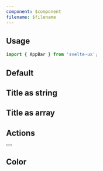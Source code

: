 ```yaml
---
component: $component
filename: $filename
---
```


<script lang="ts">
	import { mdiRefresh } from '@mdi/js';

	import AppBar from '$lib/components/AppBar.svelte';
	import Button from '$lib/components/Button.svelte';
	import Preview from '$lib/components/Preview.svelte';
</script>

## Usage

```js
import { AppBar } from 'svelte-ux';
```

## Default

<Preview>
	<AppBar />
</Preview>

## Title as string

<Preview>
	<AppBar title="Example" />
</Preview>

## Title as array

<Preview>
	<AppBar title={['One', 'Two', 'Three']} />
</Preview>

## Actions

<Preview>
	<AppBar title="Example">
		<div slot="actions">
			<Button icon={mdiRefresh} class="p-2 hover:bg-white/10" />
		</div>
	</AppBar>
</Preview>

## Color

<Preview>
	<div class="grid gap-2">
		<AppBar title="Example" class="bg-purple-500" />
		<AppBar title="Example" class="bg-white text-black" />
	</div>
</Preview>
